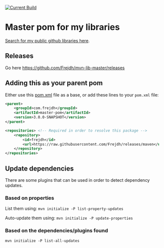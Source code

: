 [![Current Build](https://github.com/Frejdh/mvn-lib-master/actions/workflows/current-build.yml/badge.svg?branch=master)](https://github.com/Frejdh/mvn-lib-master/actions/workflows/current-build.yml)

# Master pom for my libraries
[Search for my public github libraries here](https://github.com/search?q=Frejdh%2Fmvn-lib-).

## Releases
Go here https://github.com/Frejdh/mvn-lib-master/releases

## Adding this as your parent pom
Either use this [pom.xml](https://github.com/Frejdh/mvn-lib-master/blob/master/inherited-pom-example.xml) file as a base, 
or add these lines to your `pom.xml` file:
```xml
<parent>
    <groupId>com.frejdh</groupId>
    <artifactId>master-pom</artifactId>
    <version>3.0.0-SNAPSHOT</version>
</parent>

<repositories> <!-- Required in order to resolve this package -->
    <repository>
        <id>frejdh</id>
        <url>https://raw.githubusercontent.com/Frejdh/releases/maven</url>
    </repository>
</repositories>
```

## Update dependencies
There are some plugins that can be used in order to detect dependency updates.

### Based on properties
List them using:
`mvn initialize -P list-property-updates`

Auto-update them using:
`mvn initialize -P update-properties`

### Based on the dependencies/plugins found
`mvn initialize -P list-all-updates`
